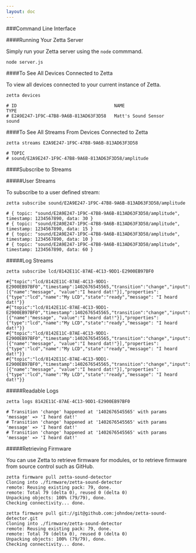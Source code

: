 ```yaml
---
layout: doc
---
```


###Command Line Interface


####Running Your Zetta Server

Simply run your Zetta server using the `node` commmand.

`node server.js`


####To See All Devices Connected to Zetta

To view all devices connected to your current instance of Zetta.

```
zetta devices

# ID                                     NAME                      TYPE
# E2A9E247-1F9C-47B8-9A6B-813AD63F3D58   Matt's Sound Sensor       sound
```

####To See All Streams From Devices Connected to Zetta

```
zetta streams E2A9E247-1F9C-47B8-9A6B-813AD63F3D58

# TOPIC
# sound/E2A9E247-1F9C-47B8-9A6B-813AD63F3D58/amplitude
```

####Subscribe to Streams

#####User Streams

To subscribe to a user defined stream:

```
zetta subscribe sound/E2A9E247-1F9C-47B8-9A6B-813AD63F3D58/amplitude

# { topic: "sound/E2A9E247-1F9C-47B8-9A6B-813AD63F3D58/amplitude", timestamp: 1234567890, data: 30 }
# { topic: "sound/E2A9E247-1F9C-47B8-9A6B-813AD63F3D58/amplitude", timestamp: 1234567890, data: 15 }
# { topic: "sound/E2A9E247-1F9C-47B8-9A6B-813AD63F3D58/amplitude", timestamp: 1234567890, data: 10 }
# { topic: "sound/E2A9E247-1F9C-47B8-9A6B-813AD63F3D58/amplitude", timestamp: 1234567890, data: 60 }
```

#####Log Streams

```
zetta subscribe lcd/8142E11C-87AE-4C13-9DD1-E2900EB97BF0

#{"topic":"lcd/8142E11C-87AE-4C13-9DD1-E2900EB97BF0","timestamp":1402676545565,"transition":"change","input":[{"name":"message", "value":"I heard dat!"}],"properties": {"type":"lcd","name":"My LCD","state":"ready","message": "I heard dat!"}}
#{"topic":"lcd/8142E11C-87AE-4C13-9DD1-E2900EB97BF0","timestamp":1402676545565,"transition":"change","input":[{"name":"message", "value":"I heard dat!"}],"properties": {"type":"lcd","name":"My LCD","state":"ready","message": "I heard dat!"}}
#{"topic":"lcd/8142E11C-87AE-4C13-9DD1-E2900EB97BF0","timestamp":1402676545565,"transition":"change","input":[{"name":"message", "value":"I heard dat!"}],"properties": {"type":"lcd","name":"My LCD","state":"ready","message": "I heard dat!"}}
#{"topic":"lcd/8142E11C-87AE-4C13-9DD1-E2900EB97BF0","timestamp":1402676545565,"transition":"change","input":[{"name":"message", "value":"I heard dat!"}],"properties": {"type":"lcd","name":"My LCD","state":"ready","message": "I heard dat!"}}
```

#####Readable Logs

```
zetta logs 8142E11C-87AE-4C13-9DD1-E2900EB97BF0

# Transition 'change' happened at '1402676545565' with params 'message' => 'I heard dat!'
# Transition 'change' happened at '1402676545565' with params 'message' => 'I heard dat!'
# Transition 'change' happened at '1402676545565' with params 'message' => 'I heard dat!'

```

#####Retrieving Firmware

You can use Zetta to retrieve firmware for modules, or to retrieve firmware from source control such as GitHub.

```
zetta firmware pull zetta-sound-detector
Cloning into ./firmware/zetta-sound-detector
remote: Reusing existing pack: 79, done.
remote: Total 79 (delta 0), reused 0 (delta 0)
Unpacking objects: 100% (79/79), done.
Checking connectivity... done.

zetta firmware pull git://git@github.com:johndoe/zetta-sound-detector.git
Cloning into ./firmware/zetta-sound-detector
remote: Reusing existing pack: 79, done.
remote: Total 79 (delta 0), reused 0 (delta 0)
Unpacking objects: 100% (79/79), done.
Checking connectivity... done.
```
